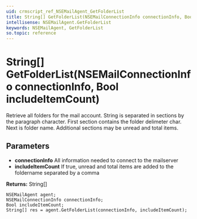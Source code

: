 ```yaml
---
uid: crmscript_ref_NSEMailAgent_GetFolderList
title: String[] GetFolderList(NSEMailConnectionInfo connectionInfo, Bool includeItemCount)
intellisense: NSEMailAgent.GetFolderList
keywords: NSEMailAgent, GetFolderList
so.topic: reference
---
```


# String[] GetFolderList(NSEMailConnectionInfo connectionInfo, Bool includeItemCount)

Retrieve all folders for the mail account. String is separated in sections by the paragraph character.  First section contains the folder delimeter char. Next is folder name. Additional sections may be unread and total items.

## Parameters

* **connectionInfo** All information needed to connect to the mailserver
* **includeItemCount** If true, unread and total items are added to the foldername separated by a comma

**Returns:** String[]

```crmscript
NSEMailAgent agent;
NSEMailConnectionInfo connectionInfo;
Bool includeItemCount;
String[] res = agent.GetFolderList(connectionInfo, includeItemCount);
```

